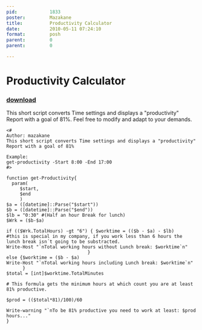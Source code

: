 ```yaml
---
pid:            1833
poster:         Mazakane
title:          Productivity Calculator
date:           2010-05-11 07:24:10
format:         posh
parent:         0
parent:         0

---
```


# Productivity Calculator

### [download](1833.ps1)

This short script converts Time settings and displays a "productivity" Report with a goal of 81%.
Feel free to modify and adapt to your demands.

```posh
<#
Author: mazakane
This short script converts Time settings and displays a "productivity" Report with a goal of 81%

Example:
get-productivity -Start 8:00 -End 17:00
#>

function get-Productivity{
  param(
     $start,
     $end
     )
$a = ([datetime]::Parse("$start"))
$b = ([datetime]::Parse("$end"))
$lb = "0:30" #(Half an hour Break for lunch)
$Wrk = ($b-$a)

if (($Wrk.TotalHours) -gt "6") { $worktime = (($b - $a) - $lb)		#this is special in my company, if you work less than 6 hours the lunch break isn´t going to be substracted.
Write-Host "`nTotal working hours without Lunch break: $worktime`n" 
                              }
else {$worktime = ($b - $a)
Write-Host "`nTotal working hours including Lunch break: $worktime`n" 
      }
$total = [int]$worktime.TotalMinutes 

# This formula gets the minimum hours at which count you are at least 81% productive.
 
$prod = (($total*81)/100)/60 
 
Write-warning "`nTo be 81% productive you need to work at least: $prod hours..."
}
```
